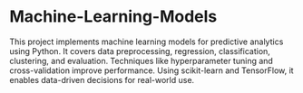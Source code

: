 # Machine-Learning-Models
This project implements machine learning models for predictive analytics using Python. It covers data preprocessing, regression, classification, clustering, and evaluation. Techniques like hyperparameter tuning and cross-validation improve performance. Using scikit-learn and TensorFlow, it enables data-driven decisions for real-world use.
